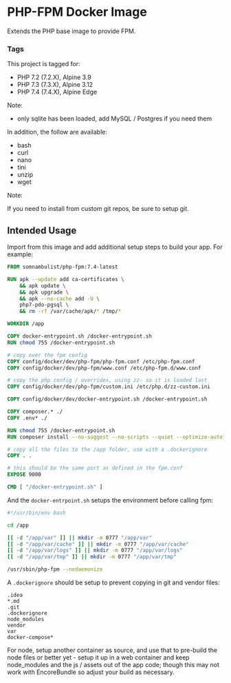 # PHP-FPM Docker Image

Extends the PHP base image to provide FPM.

### Tags

This project is tagged for:

 * PHP 7.2 (7.2.X), Alpine 3.9
 * PHP 7.3 (7.3.X), Alpine 3.12
 * PHP 7.4 (7.4.X), Alpine Edge

Note:

 * only sqlite has been loaded, add MySQL / Postgres if you need them
 
In addition, the follow are available:

 * bash
 * curl
 * nano
 * tini
 * unzip
 * wget

Note:

If you need to install from custom git repos, be sure to setup git.

## Intended Usage
 
Import from this image and add additional setup steps to build your app. For example:
 
 ```dockerfile
 FROM somnambulist/php-fpm:7.4-latest
 
 RUN apk --update add ca-certificates \
     && apk update \
     && apk upgrade \
     && apk --no-cache add -U \
     php7-pdo-pgsql \
     && rm -rf /var/cache/apk/* /tmp/*
 
 WORKDIR /app
 
 COPY docker-entrypoint.sh /docker-entrypoint.sh
 RUN chmod 755 /docker-entrypoint.sh
 
 # copy over the fpm config
 COPY config/docker/dev/php-fpm/php-fpm.conf /etc/php-fpm.conf
 COPY config/docker/dev/php-fpm/www.conf /etc/php-fpm.d/www.conf
 
 # copy the php config / overrides, using zz- so it is loaded last
 COPY config/docker/dev/php-fpm/custom.ini /etc/php.d/zz-custom.ini
 
 COPY config/docker/dev/docker-entrypoint.sh /docker-entrypoint.sh
 
 COPY composer.* ./
 COPY .env* ./
 
 RUN chmod 755 /docker-entrypoint.sh
 RUN composer install --no-suggest --no-scripts --quiet --optimize-autoloader
 
 # copy all the files to the /app folder, use with a .dockerignore
 COPY . .
 
 # this should be the same port as defined in the fpm.conf
 EXPOSE 9000
 
 CMD [ "/docker-entrypoint.sh" ]
 ```
 
 And the `docker-entrpoint.sh` setups the environment before calling fpm:
 
 ```bash
 #!/usr/bin/env bash
 
 cd /app
 
 [[ -d "/app/var" ]] || mkdir -m 0777 "/app/var"
 [[ -d "/app/var/cache" ]] || mkdir -m 0777 "/app/var/cache"
 [[ -d "/app/var/logs" ]] || mkdir -m 0777 "/app/var/logs"
 [[ -d "/app/var/tmp" ]] || mkdir -m 0777 "/app/var/tmp"
 
 /usr/sbin/php-fpm --nodaemonize
 ```
 
 A `.dockerignore` should be setup to prevent copying in git and vendor files:
 
 ```
 .idea
 *.md
 .git
 .dockerignore
 node_modules
 vendor
 var
 docker-compose*
 ```
 
 For node, setup another container as source, and use that to pre-build the node files or
 better yet - setup it up in a web container and keep node_modules and the js / assets
 out of the app code; though this may not work with EncoreBundle so adjust your build as
 necessary.

